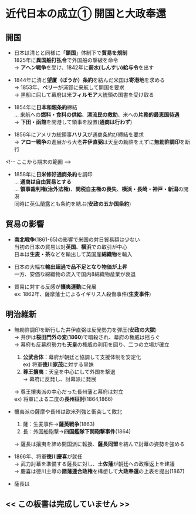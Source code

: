 # 近代日本の成立➀ 開国と大政奉還

## 開国

- 日本は清とと同様に「**鎖国**」体制下で**貿易を規制**  
  1825年に**異国船打払令**で外国船の撃破を命令  
  → **アヘン戦争**を受け、1842年に**薪水(しんすい)給与令**を出す  

- 1844年に清と**望厦（ぼうか）条約**を結んだ米国は**寄港地**を求める  
  → 1853年、**ペリー**が浦賀に来航して開国を要求  
  → 黒船に屈して幕府は米**フィルモア**大統領の国書を受け取る  

- 1854年に**日本和親条約**締結  
  ... 来航への**燃料・食料の供給**、**漂流民の救助**、米への**片務的最恵国待遇**  
  → **下田・函館**を開港して領事を設置(**通商は行わず**)  

- 1856年にアメリカ総領事**ハリス**が通商条約び締結を要求  
  → **アロー戦争**の進展から大老**井伊直弼**は天皇の勅許をえずに**無勅許調印**を断行  

\<!-- ここから期末の範囲 -->  

- 1858年に**日米修好通商条約**を調印  
  ... **通商は自由貿易とする**  
  ... **領事裁判権(治外法権)**、**関税自主権の喪失**、**横浜・長崎・神戸・新潟**の開港  
  同時に英仏蘭露とも条約を結ぶ(**安政の五か国条約**)  

## 貿易の影響

- **南北戦争**(1861-65)の影響で米国の対日貿易額は少ない  
  当初の日本の貿易は対**英国**、**横浜**での取引が中心  
  日本は**生麦・茶**などを輸出して英国産**綿織物**を輸入  

- 日本の大幅な**輸出超過で品不足となり物価が上昇**  
  一方、安価な綿織物の流入で国内8綿織物産業が衰退  

- 貿易に対する反感が**攘夷運動**に発展  
  ex: 1862年、薩摩藩士によるイギリス人殺傷事件(**生麦事件**)  

## 明治維新

- 無勅許調印を断行した井伊直弼は反発勢力を弾圧(**安政の大獄**)  
  → 井伊は**桜田門外の変**(**1860**)で暗殺され、幕府の権威は揺らぐ  
  → 幕府も反幕府勢力も**天皇**の権威の利用を図り、二つの立場が確立  

  1. **公武合体**：幕府が朝廷と協調して支援体制を安定化  
    ex) 将軍**徳川家茂**に対する皇妹  
  1. **尊王攘夷**：天皇を中心にして外国を撃退  
    → 幕府に反発し、討幕派に発展  

  → 尊王攘夷派の中心だった長州藩と幕府は対立  
    ex) 将軍による二度の**長州征討**(1864,1866)  

- 攘夷派の薩摩や長州は欧米列強と衝突して敗北  

  1. 薩：生麦事件→**薩英戦争**(1863)  
  1. 長：外国船砲撃→**四国艦隊下関砲撃事件**(1864)  

  → 薩長は攘夷を諦め開国派に転換、**薩長同盟**を結んで討幕の姿勢を強める  

- 1866年、将軍**徳川慶喜**が就任  
  → 武力討幕を準備する薩長に対し、**土佐藩**が朝廷への政権返上を建議  
  → 慶喜は徳川主導の**諸藩連合政権**を構想して**大政奉還**の上表を提出(1867)  

- 薩長は

## << この板書は完成していません >>
